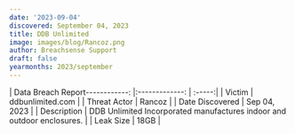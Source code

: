 ```yaml
---
date: '2023-09-04'
discovered: September 04, 2023
title: DDB Unlimited
image: images/blog/Rancoz.png
author: Breachsense Support
draft: false
yearmonths: 2023/september
---
```


| Data Breach Report------------:     |:-------------:    | :-----:|
| Victim      | ddbunlimited.com      | 
| Threat Actor      | Rancoz      | 
| Date Discovered      | Sep 04, 2023      | 
| Description      | DDB Unlimited Incorporated manufactures indoor and outdoor enclosures.      | 
| Leak Size      | 18GB      | 

